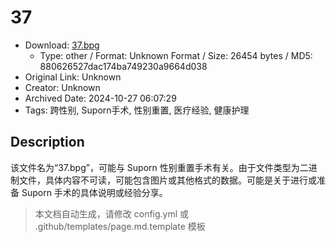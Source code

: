 # 37

- Download: [37.bpg](37.bpg)
    - Type: other / Format: Unknown Format / Size: 26454 bytes / MD5: 880626527dac174ba749230a9664d038
- Original Link: Unknown
- Creator: Unknown
- Archived Date: 2024-10-27 06:07:29
- Tags: 跨性别, Suporn手术, 性别重置, 医疗经验, 健康护理

## Description

该文件名为“37.bpg”，可能与 Suporn 性别重置手术有关。由于文件类型为二进制文件，具体内容不可读，可能包含图片或其他格式的数据。可能是关于进行或准备 Suporn 手术的具体说明或经验分享。

> 本文档自动生成，请修改 config.yml 或 .github/templates/page.md.template 模板
